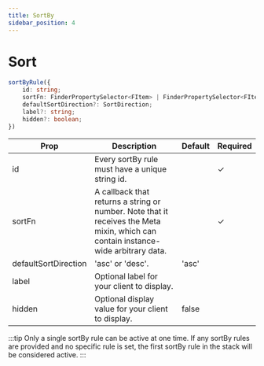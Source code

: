 ```yaml
---
title: SortBy
sidebar_position: 4
---
```


# Sort

```ts
sortByRule({
    id: string;
    sortFn: FinderPropertySelector<FItem> | FinderPropertySelector<FItem>[];
    defaultSortDirection?: SortDirection;
    label?: string;
    hidden?: boolean;
})
```

| Prop                 | Description                                                                                                                       | Default | Required |
| -------------------- | --------------------------------------------------------------------------------------------------------------------------------- | ------- | -------- |
| id                   | Every sortBy rule must have a unique string id.                                                                                   |         | ✓        |
| sortFn               | A callback that returns a string or number. Note that it receives the Meta mixin, which can contain instance-wide arbitrary data. |         | ✓        |
| defaultSortDirection | 'asc' or 'desc'.                                                                                                                  | 'asc'   |          |
| label                | Optional label for your client to display.                                                                                        |         |          |
| hidden               | Optional display value for your client to display.                                                                                | false   |          |

:::tip
Only a single sortBy rule can be active at one time.
If any sortBy rules are provided and no specific rule is set, the first sortBy rule in the stack will be considered active.
:::
